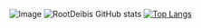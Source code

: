![Image](https://github-stats-alpha.vercel.app/api?username=rootDeibis&cc=000&tc=fff&ic=fff&bc=000)
![RootDeibis GitHub stats](https://github-readme-stats.vercel.app/api?username=rootDeibis&hide=contribs,prs)
[![Top Langs](https://github-readme-stats.vercel.app/api/top-langs/?username=rootDeibis&layout=compact)](https://github.com/anuraghazra/github-readme-stats)
